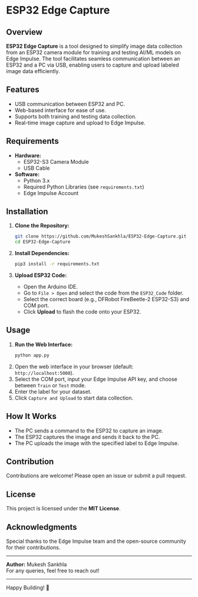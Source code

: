 # ESP32 Edge Capture

## Overview
**ESP32 Edge Capture** is a tool designed to simplify image data collection from an ESP32 camera module for training and testing AI/ML models on Edge Impulse. The tool facilitates seamless communication between an ESP32 and a PC via USB, enabling users to capture and upload labeled image data efficiently.

## Features
- USB communication between ESP32 and PC.
- Web-based interface for ease of use.
- Supports both training and testing data collection.
- Real-time image capture and upload to Edge Impulse.

## Requirements
- **Hardware:**
  - ESP32-S3 Camera Module
  - USB Cable
- **Software:**
  - Python 3.x
  - Required Python Libraries (see `requirements.txt`)
  - Edge Impulse Account

## Installation
1. **Clone the Repository:**
   ```bash
   git clone https://github.com/MukeshSankhla/ESP32-Edge-Capture.git
   cd ESP32-Edge-Capture
   ```

2. **Install Dependencies:**
   ```bash
   pip3 install -r requirements.txt
   ```

3. **Upload ESP32 Code:**
   - Open the Arduino IDE.
   - Go to `File > Open` and select the code from the `ESP32_Code` folder.
   - Select the correct board (e.g., DFRobot FireBeetle-2 ESP32-S3) and COM port.
   - Click **Upload** to flash the code onto your ESP32.

## Usage
1. **Run the Web Interface:**
   ```bash
   python app.py
   ```
2. Open the web interface in your browser (default: `http://localhost:5000`).
3. Select the COM port, input your Edge Impulse API key, and choose between `Train` or `Test` mode.
4. Enter the label for your dataset.
5. Click `Capture and Upload` to start data collection.

## How It Works
- The PC sends a command to the ESP32 to capture an image.
- The ESP32 captures the image and sends it back to the PC.
- The PC uploads the image with the specified label to Edge Impulse.

## Contribution
Contributions are welcome! Please open an issue or submit a pull request.

## License
This project is licensed under the **MIT License**.

## Acknowledgments
Special thanks to the Edge Impulse team and the open-source community for their contributions.

---
**Author:** Mukesh Sankhla  
For any queries, feel free to reach out!

---
Happy Building! 🚀
